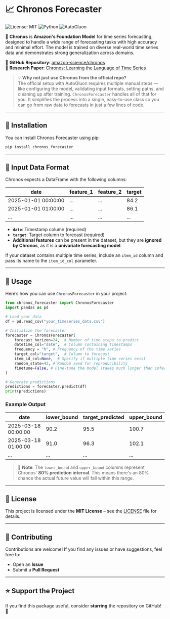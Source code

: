 # 📈 Chronos Forecaster 

![License: MIT](https://img.shields.io/badge/License-MIT-yellow.svg)
![Python](https://img.shields.io/badge/Python-3.12%2B-blue)
![AutoGluon](https://img.shields.io/badge/AutoGluon-Timeseries-orange)

🚀 **Chronos** is **Amazon's Foundation Model** for time series forecasting, designed to handle a wide range of forecasting tasks with high accuracy and minimal effort. The model is trained on diverse real-world time series data and demonstrates strong generalization across domains.


🔗 **GitHub Repository**: [amazon-science/chronos](https://github.com/amazon-science/chronos-forecasting)  
 📄 **Research Paper**: [Chronos: Learning the Language of Time Series](https://www.amazon.science/code-and-datasets/chronos-learning-the-language-of-time-series)  

> 💡 **Why not just use Chronos from the official repo?**  
The official setup with AutoGluon requires multiple manual steps — like configuring the model, validating input formats, setting paths, and cleaning up after training.  `ChronosForecaster` handles all of that for you. It simplifies the process into a single, easy-to-use class so you can go from raw data to forecasts in just a few lines of code.


---


## 🔧 Installation

You can install Chronos Forecaster using pip:

```bash
pip install chronos_forecaster
```

---

## 📂 Input Data Format

Chronos expects a DataFrame with the following columns:

| date                | feature_1 | feature_2 | target |
|---------------------|-----------|-----------|--------|
| 2025-01-01 00:00:00 | ...       | ...       | 84.2   |
| 2025-01-01 01:00:00 | ...       | ...       | 86.1   |
| ...                 | ...       | ...       | ...    |

- **`date`**: Timestamp column (required)  
- **`target`**: Target column to forecast (required)  
- **Additional features** can be present in the dataset, but they are **ignored by Chronos**, as it is a **univariate forecasting model**.

If your dataset contains multiple time series, include an `item_id` column and pass its name to the `item_id_col` parameter.

---

## 📌 Usage

Here’s how you can use `ChronosForecaster` in your project:

```python
from chronos_forecaster import ChronosForecaster
import pandas as pd

# Load your data
df = pd.read_csv("your_timeseries_data.csv")

# Initialize the forecaster
forecaster = ChronosForecaster(
    forecast_horizon=24,  # Number of time steps to predict
    datetime_col="date",  # Column containing timestamps
    frequency = "h", # Frequency of the time series
    target_col="target",  # Column to forecast
    item_id_col=None,  # Specify if multiple time series exist
    random_state=42, # Random seed for reproducibility
    finetune=False, # Fine-tune the model (takes much longer than inference)
)

# Generate predictions
predictions = forecaster.predict(df)
print(predictions)
```

### **Example Output**
| date | lower_bound | target_predicted | upper_bound |
|------|------------|----------------|------------|
| 2025-03-18 00:00:00 | 90.2 | 95.5 | 100.7 |
| 2025-03-18 01:00:00 | 91.0 | 96.3 | 102.1 |
| ...                 | ...       | ...       | ...    |

> 🧠 **Note**: The `lower_bound` and `upper_bound` columns represent Chronos' **80% prediction interval**. This means there's an 80% chance the actual future value will fall within this range.

---

## 📜 License

This project is licensed under the **MIT License** – see the [LICENSE](LICENSE) file for details.

---

## 🤝 Contributing

Contributions are welcome! If you find any issues or have suggestions, feel free to:
- Open an **Issue**
- Submit a **Pull Request**

---

## ⭐️ Support the Project

If you find this package useful, consider **starring** the repository on GitHub! 🌟
